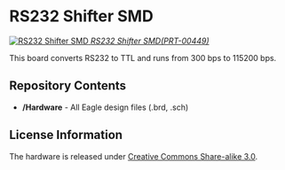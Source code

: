 RS232 Shifter SMD
=================

[![RS232 Shifter SMD](https://dlnmh9ip6v2uc.cloudfront.net/images/products/4/4/9/00449-01_medium.jpg)
*RS232 Shifter SMD(PRT-00449)*](https://www.sparkfun.com/products/449)

This board converts RS232 to TTL and runs from 300 bps to 115200 bps. 

Repository Contents
-------------------

* **/Hardware** - All Eagle design files (.brd, .sch)

License Information
-------------------
The hardware is released under [Creative Commons Share-alike 3.0](http://creativecommons.org/licenses/by-sa/3.0/).  